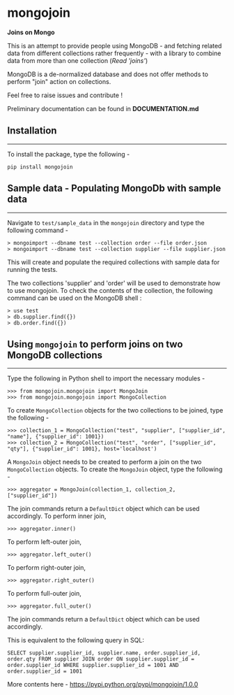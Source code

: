 # mongojoin
**Joins on Mongo**

This is an attempt to provide people using MongoDB - and fetching related data from different collections rather frequently - with a library to combine data from more than one collection (*Read 'joins'*)

MongoDB is a  de-normalized database and does not offer methods to perform "join" action on collections.

Feel free to raise issues and contribute !

Preliminary documentation can be found in **DOCUMENTATION.md**



## Installation
***
To install the package, type the following -

	pip install mongojoin


## Sample data - Populating MongoDb with sample data
***
Navigate to `test/sample_data` in the `mongojoin` directory and type the following command -

	> mongoimport --dbname test --collection order --file order.json
	> mongoimport --dbname test --collection supplier --file supplier.json

This will create and populate the required collections with sample data for running the tests.


The two collections 'supplier' and 'order' will be used to demonstrate how to use mongojoin.
To check the contents of the collection, the following command can be used on the MongoDB shell :

	> use test
	> db.supplier.find({})
	> db.order.find({})

## Using `mongojoin` to perform joins on two MongoDB collections
***
Type the following in Python shell to import the necessary modules - 

	>>> from mongojoin.mongojoin import MongoJoin
	>>> from mongojoin.mongojoin import MongoCollection

To create `MongoCollection` objects for the two collections to be joined, type the following -

	>>> collection_1 = MongoCollection("test", "supplier", ["supplier_id", "name"], {"supplier_id": 1001})
	>>> collection_2 = MongoCollection("test", "order", ["supplier_id", "qty"], {"supplier_id": 1001}, host='localhost')

A `MongoJoin` object needs to be created to perform a join on the two `MongoCollection` objects.
To create the `MongoJoin` object, type the following -

	>>> aggregator = MongoJoin(collection_1, collection_2, ["supplier_id"])


The join commands return a `DefaultDict` object which can be used accordingly.
To perform inner join, 
	
	>>> aggregator.inner()

To perform left-outer join,
	
	>>> aggregator.left_outer()

To perform right-outer join,
	
	>>> aggregator.right_outer()

To perform full-outer join,
	
	>>> aggregator.full_outer()

The join commands return a `DefaultDict` object which can be used accordingly.

This is equivalent to the following query in SQL:

    SELECT supplier.supplier_id, supplier.name, order.supplier_id, order.qty FROM supplier JOIN order ON supplier.supplier_id = order.supplier_id WHERE supplier.supplier_id = 1001 AND order.supplier_id = 1001


More contents here - https://pypi.python.org/pypi/mongojoin/1.0.0